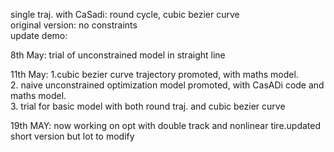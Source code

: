 single traj. with CaSadi: round cycle, cubic bezier curve  
original version: no constraints  
update demo: 

8th May: trial of unconstrained model in straight line

11th May: 1.cubic bezier curve trajectory promoted, with maths model.  
2. naive unconstrained optimization model promoted, with CasADi code and maths model.  
3. trial for basic model with both round traj. and cubic bezier curve


19th MAY: now working on opt with double track and nonlinear tire.updated short version but lot to modify
